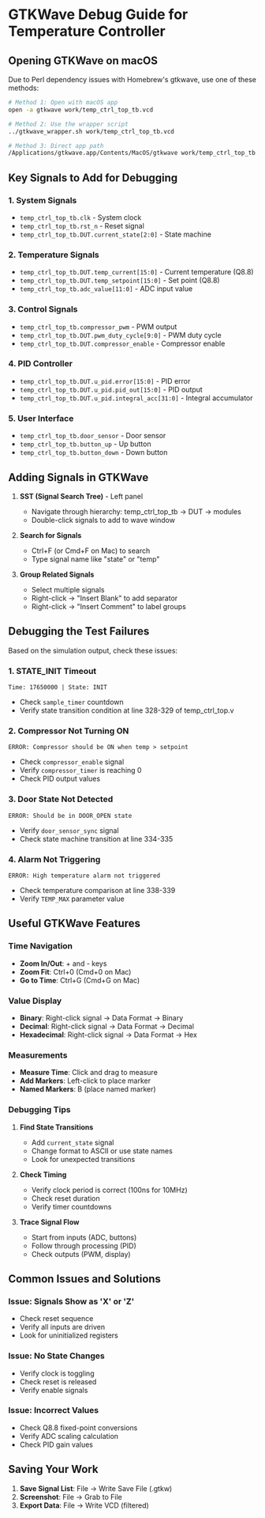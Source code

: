 # GTKWave Debug Guide for Temperature Controller

## Opening GTKWave on macOS

Due to Perl dependency issues with Homebrew's gtkwave, use one of these methods:

```bash
# Method 1: Open with macOS app
open -a gtkwave work/temp_ctrl_top_tb.vcd

# Method 2: Use the wrapper script
../gtkwave_wrapper.sh work/temp_ctrl_top_tb.vcd

# Method 3: Direct app path
/Applications/gtkwave.app/Contents/MacOS/gtkwave work/temp_ctrl_top_tb.vcd
```

## Key Signals to Add for Debugging

### 1. **System Signals**
- `temp_ctrl_top_tb.clk` - System clock
- `temp_ctrl_top_tb.rst_n` - Reset signal
- `temp_ctrl_top_tb.DUT.current_state[2:0]` - State machine

### 2. **Temperature Signals**
- `temp_ctrl_top_tb.DUT.temp_current[15:0]` - Current temperature (Q8.8)
- `temp_ctrl_top_tb.DUT.temp_setpoint[15:0]` - Set point (Q8.8)
- `temp_ctrl_top_tb.adc_value[11:0]` - ADC input value

### 3. **Control Signals**
- `temp_ctrl_top_tb.compressor_pwm` - PWM output
- `temp_ctrl_top_tb.DUT.pwm_duty_cycle[9:0]` - PWM duty cycle
- `temp_ctrl_top_tb.DUT.compressor_enable` - Compressor enable

### 4. **PID Controller**
- `temp_ctrl_top_tb.DUT.u_pid.error[15:0]` - PID error
- `temp_ctrl_top_tb.DUT.u_pid.pid_out[15:0]` - PID output
- `temp_ctrl_top_tb.DUT.u_pid.integral_acc[31:0]` - Integral accumulator

### 5. **User Interface**
- `temp_ctrl_top_tb.door_sensor` - Door sensor
- `temp_ctrl_top_tb.button_up` - Up button
- `temp_ctrl_top_tb.button_down` - Down button

## Adding Signals in GTKWave

1. **SST (Signal Search Tree)** - Left panel
   - Navigate through hierarchy: temp_ctrl_top_tb → DUT → modules
   - Double-click signals to add to wave window

2. **Search for Signals**
   - Ctrl+F (or Cmd+F on Mac) to search
   - Type signal name like "state" or "temp"

3. **Group Related Signals**
   - Select multiple signals
   - Right-click → "Insert Blank" to add separator
   - Right-click → "Insert Comment" to label groups

## Debugging the Test Failures

Based on the simulation output, check these issues:

### 1. **STATE_INIT Timeout**
```
Time: 17650000 | State: INIT
```
- Check `sample_timer` countdown
- Verify state transition condition at line 328-329 of temp_ctrl_top.v

### 2. **Compressor Not Turning ON**
```
ERROR: Compressor should be ON when temp > setpoint
```
- Check `compressor_enable` signal
- Verify `compressor_timer` is reaching 0
- Check PID output values

### 3. **Door State Not Detected**
```
ERROR: Should be in DOOR_OPEN state
```
- Verify `door_sensor_sync` signal
- Check state machine transition at line 334-335

### 4. **Alarm Not Triggering**
```
ERROR: High temperature alarm not triggered
```
- Check temperature comparison at line 338-339
- Verify `TEMP_MAX` parameter value

## Useful GTKWave Features

### Time Navigation
- **Zoom In/Out**: + and - keys
- **Zoom Fit**: Ctrl+0 (Cmd+0 on Mac)
- **Go to Time**: Ctrl+G (Cmd+G on Mac)

### Value Display
- **Binary**: Right-click signal → Data Format → Binary
- **Decimal**: Right-click signal → Data Format → Decimal
- **Hexadecimal**: Right-click signal → Data Format → Hex

### Measurements
- **Measure Time**: Click and drag to measure
- **Add Markers**: Left-click to place marker
- **Named Markers**: B (place named marker)

### Debugging Tips

1. **Find State Transitions**
   - Add `current_state` signal
   - Change format to ASCII or use state names
   - Look for unexpected transitions

2. **Check Timing**
   - Verify clock period is correct (100ns for 10MHz)
   - Check reset duration
   - Verify timer countdowns

3. **Trace Signal Flow**
   - Start from inputs (ADC, buttons)
   - Follow through processing (PID)
   - Check outputs (PWM, display)

## Common Issues and Solutions

### Issue: Signals Show as 'X' or 'Z'
- Check reset sequence
- Verify all inputs are driven
- Look for uninitialized registers

### Issue: No State Changes
- Verify clock is toggling
- Check reset is released
- Verify enable signals

### Issue: Incorrect Values
- Check Q8.8 fixed-point conversions
- Verify ADC scaling calculation
- Check PID gain values

## Saving Your Work

1. **Save Signal List**: File → Write Save File (.gtkw)
2. **Screenshot**: File → Grab to File
3. **Export Data**: File → Write VCD (filtered)